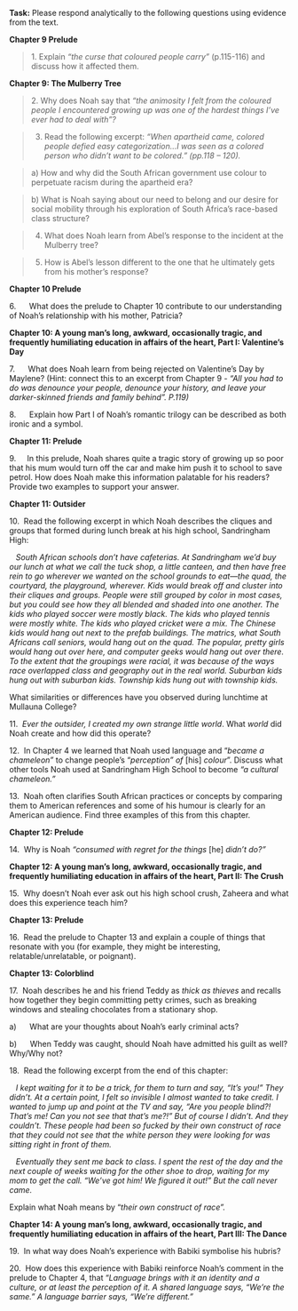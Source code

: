 

**Task:** Please respond analytically to the following questions using evidence from the text.

**Chapter 9 Prelude**

> 1. Explain _“the curse that coloured people carry”_ (p.115-116) and discuss how it affected them.

**Chapter 9: The Mulberry Tree**

> 2. Why does Noah say that _“the animosity I felt from the coloured people I encountered growing up was one of the hardest things I’ve ever had to deal with”?_

> 3. Read the following excerpt: _“When apartheid came, colored people defied easy categorization…I was seen as a colored person who didn’t want to be colored.” (pp.118 – 120)._

> a) How and why did the South African government use colour to perpetuate racism during the apartheid era?

> b) What is Noah saying about our need to belong and our desire for social mobility through his exploration of South Africa’s race-based class structure?

> 4. What does Noah learn from Abel’s response to the incident at the Mulberry tree?

> 5. How is Abel’s lesson different to the one that he ultimately gets from his mother’s response?

**Chapter 10 Prelude**

6.      What does the prelude to Chapter 10 contribute to our understanding of Noah’s relationship with his mother, Patricia?

**Chapter 10: A young man’s long, awkward, occasionally tragic, and frequently humiliating education in affairs of the heart, Part I: Valentine’s Day**

7.      What does Noah learn from being rejected on Valentine’s Day by Maylene? (Hint: connect this to an excerpt from Chapter 9 - _“All you had to do was denounce your people, denounce your history, and leave your darker-skinned friends and family behind”. P.119)_

8.      Explain how Part I of Noah’s romantic trilogy can be described as both ironic and a symbol.

**Chapter 11: Prelude**

9.     In this prelude, Noah shares quite a tragic story of growing up so poor that his mum would turn off the car and make him push it to school to save petrol. How does Noah make this information palatable for his readers? Provide two examples to support your answer.

**Chapter 11: Outsider**

10.  Read the following excerpt in which Noah describes the cliques and groups that formed during lunch break at his high school, Sandringham High:

   _South African schools don’t have cafeterias. At Sandringham we’d buy our lunch at what we call the tuck shop, a little canteen, and then have free rein to go wherever we wanted on the school grounds to eat—the quad, the courtyard, the playground, wherever. Kids would break off and cluster into their cliques and groups. People were still grouped by color in most cases, but you could see how they all blended and shaded into one another. The kids who played soccer were mostly black. The kids who played tennis were mostly white. The kids who played cricket were a mix. The Chinese kids would hang out next to the prefab buildings. The matrics, what South Africans call seniors, would hang out on the quad. The popular, pretty girls would hang out over here, and computer geeks would hang out over there. To the extent that the groupings were racial, it was because of the ways race overlapped class and geography out in the real world. Suburban kids hung out with suburban kids. Township kids hung out with township kids._

What similarities or differences have you observed during lunchtime at Mullauna College?

11.  _Ever the outsider, I created my own strange little world_. What _world_ did Noah create and how did this operate?

12.  In Chapter 4 we learned that Noah used language and “_became a chameleon”_ to change people’s “_perception” of_ [his] _colour_”. Discuss what other tools Noah used at Sandringham High School to become _“a cultural chameleon.”_

13.  Noah often clarifies South African practices or concepts by comparing them to American references and some of his humour is clearly for an American audience. Find three examples of this from this chapter.

**Chapter 12: Prelude**

14.  Why is Noah _“consumed with regret for the things_ [he] _didn’t do?”_

**Chapter 12: A young man’s long, awkward, occasionally tragic, and frequently humiliating education in affairs of the heart, Part II: The Crush**

15.  Why doesn’t Noah ever ask out his high school crush, Zaheera and what does this experience teach him?

**Chapter 13: Prelude**

16.  Read the prelude to Chapter 13 and explain a couple of things that resonate with you (for example, they might be interesting, relatable/unrelatable, or poignant).

**Chapter 13: Colorblind**

17.  Noah describes he and his friend Teddy as _thick as thieves_ and recalls how together they begin committing petty crimes, such as breaking windows and stealing chocolates from a stationary shop.

a)      What are your thoughts about Noah’s early criminal acts?

b)      When Teddy was caught, should Noah have admitted his guilt as well? Why/Why not?

18.  Read the following excerpt from the end of this chapter:

   _I kept waiting for it to be a trick, for them to turn and say, “It’s you!” They didn’t. At a certain point, I felt so invisible I almost wanted to take credit. I wanted to jump up and point at the TV and say, “Are you people blind?! That’s me! Can you not see that that’s me?!” But of course I didn’t. And they couldn’t. These people had been so fucked by their own construct of race that they could not see that the white person they were looking for was sitting right in front of them._

   _Eventually they sent me back to class. I spent the rest of the day and the next couple of weeks waiting for the other shoe to drop, waiting for my mom to get the call. “We’ve got him! We figured it out!” But the call never came._

Explain what Noah means by “_their own construct of race”._

**Chapter 14: A young man’s long, awkward, occasionally tragic, and frequently humiliating education in affairs of the heart, Part III: The Dance**

19.  In what way does Noah’s experience with Babiki symbolise his hubris?

20.  How does this experience with Babiki reinforce Noah’s comment in the prelude to Chapter 4, that “_Language brings with it an identity and a culture, or at least the perception of it. A shared language says, “We’re the same.” A language barrier says, “We’re different.”_